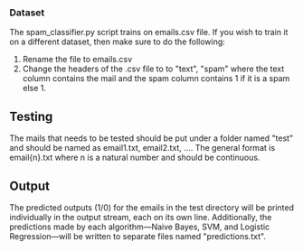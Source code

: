 ### Dataset
The spam_classifier.py script trains on emails.csv file. If you wish to train it on a different dataset, then make sure to do the following:

1. Rename the file to emails.csv
2. Change the headers of the .csv file to to "text", "spam" where the text column contains the mail and the spam column contains 1 if it is a spam else 1.

## Testing
The mails that needs to be tested should be put under a folder named "test" and should be named as email1.txt, email2.txt, .... The general format is email{n}.txt where n is a natural number and should be continuous.

## Output
The predicted outputs (1/0) for the emails in the test directory will be printed individually in the output stream, each on its own line. Additionally, the predictions made by each algorithm—Naive Bayes, SVM, and Logistic Regression—will be written to separate files named "predictions.txt".